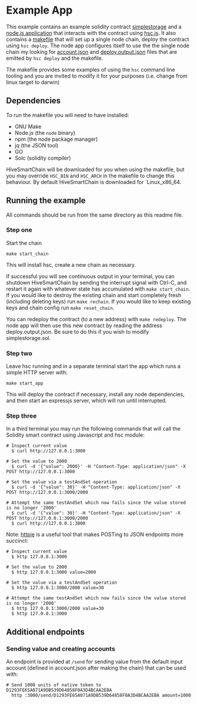 # Example App

This example contains an example solidity contract [simplestorage](simplestorage.sol) and a [node.js application](app.js) that interacts with the contract using [hsc.js](../../../js/README.md). It also contains a [makefile](makefile) that will set up a single node chain, deploy the contract using `hsc deploy`. The node app configures itself to use the the single node chain my looking for [account.json](account.json) and [deploy.output.json](deploy.output.json) files that are emitted by `hsc deploy` and the makefile.

The makefile provides some examples of using the `hsc` command line tooling and you are invited to modify it for your purposes (i.e. change from linux target to darwin)

## Dependencies
To run the makefile you will need to have installed:

- GNU Make
- Node.js (the `node` binary)
- npm (the node package manager)
- jq (the JSON tool)
- GO
- Solc (solidity compiler)

HiveSmartChain will be downloaded for you when using the makefile, but you may override `HSC_BIN` and `HSC_ARCH` in the makefile to change this behaviour. By default HiveSmartChain is downloaded for `Linux_x86_64.

## Running the example

All commands should be run from the same directory as this readme file.

### Step one
Start the chain

```shell
make start_chain
```

This will install hsc, create a new chain as necessary.

If successful you will see continuous output in your terminal, you can shutdown HiveSmartChain by sending the interrupt signal with Ctrl-C, and restart it again with whatever state has accumulated with `make start_chain`. If you would like to destroy the existing chain and start completely fresh (including deleting keys) run `make rechain`. If you would like to keep existing keys and chain config run `make reset_chain`.

You can redeploy the contract (to a new address) with `make redeploy`. The node app will then use this new contract by reading the address deploy.output.json. Be sure to do this if you wish to modify simplestorage.sol.

### Step two
Leave hsc running and in a separate terminal start the app which runs a simple HTTP server with:

```shell
make start_app
```

This will deploy the contract if necessary, install any node dependencies, and then start an expressjs server, which will run until interrupted.

### Step three
In a third terminal you may run the following commands that will call the Solidity smart contract using Javascript and hsc module:

```shell
# Inspect current value
  $ curl http://127.0.0.1:3000
  
# Set the value to 2000
  $ curl -d '{"value": 2000}' -H "Content-Type: application/json" -X POST http://127.0.0.1:3000
  
# Set the value via a testAndSet operation
  $ curl -d '{"value": 30}' -H "Content-Type: application/json" -X POST http://127.0.0.1:3000/2000
  
# Attempt the same testAndSet which now fails since the value stored is no longer '2000'
  $ curl -d '{"value": 30}' -H "Content-Type: application/json" -X POST http://127.0.0.1:3000/2000
  $ curl http://127.0.0.1:3000
```

Note: [httpie](https://httpie.org/) is a useful tool that makes POSTing to JSON endpoints more succinct:

```shell
# Inspect current value
  $ http 127.0.0.1:3000
  
# Set the value to 2000
  $ http 127.0.0.1:3000 value=2000
  
# Set the value via a testAndSet operation
  $ http 127.0.0.1:3000/2000 value=30
  
# Attempt the same testAndSet which now fails since the value stored is no longer '2000'
  $ http 127.0.0.1:3000/2000 value=30
  $ http 127.0.0.1:3000
```

## Additional endpoints

### Sending value and creating accounts

An endpoint is provided at `/send` for sending value from the default input account (defined in account.json after making the chain) that can be used with:

```shell
# Send 1000 units of native token to D1293FE65A071A9DB539D64858F0A3D4BCAA2EBA
  http :3000/send/D1293FE65A071A9DB539D64858F0A3D4BCAA2EBA amount=1000
```
